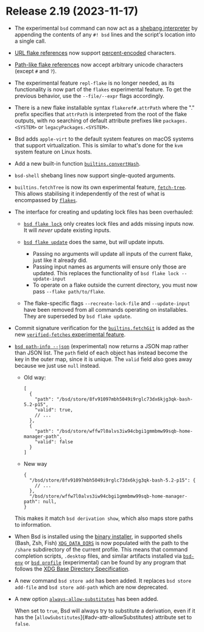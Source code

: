 # Release 2.19 (2023-11-17)

- The experimental `bsd` command can now act as a [shebang interpreter](@docroot@/command-ref/new-cli/bsd.md#shebang-interpreter)
  by appending the contents of any `#! bsd` lines and the script's location into a single call.

- [URL flake references](@docroot@/command-ref/new-cli/bsd3-flake.md#flake-references) now support [percent-encoded](https://datatracker.ietf.org/doc/html/rfc3986#section-2.1) characters.

- [Path-like flake references](@docroot@/command-ref/new-cli/bsd3-flake.md#path-like-syntax) now accept arbitrary unicode characters (except `#` and `?`).

- The experimental feature `repl-flake` is no longer needed, as its functionality is now part of the `flakes` experimental feature. To get the previous behavior, use the `--file/--expr` flags accordingly.

- There is a new flake installable syntax `flakeref#.attrPath` where the "." prefix specifies that `attrPath` is interpreted from the root of the flake outputs, with no searching of default attribute prefixes like `packages.<SYSTEM>` or `legacyPackages.<SYSTEM>`.

- Bsd adds `apple-virt` to the default system features on macOS systems that support virtualization. This is similar to what's done for the `kvm` system feature on Linux hosts.

- Add a new built-in function [`builtins.convertHash`](@docroot@/language/builtins.md#builtins-convertHash).

- `bsd-shell` shebang lines now support single-quoted arguments.

- `builtins.fetchTree` is now its own experimental feature, [`fetch-tree`](@docroot@/development/experimental-features.md#xp-fetch-tree).
  This allows stabilising it independently of the rest of what is encompassed by [`flakes`](@docroot@/development/experimental-features.md#xp-fetch-tree).

- The interface for creating and updating lock files has been overhauled:

  - [`bsd flake lock`](@docroot@/command-ref/new-cli/bsd3-flake-lock.md) only creates lock files and adds missing inputs now.
    It will *never* update existing inputs.

  - [`bsd flake update`](@docroot@/command-ref/new-cli/bsd3-flake-update.md) does the same, but *will* update inputs.
    - Passing no arguments will update all inputs of the current flake, just like it already did.
    - Passing input names as arguments will ensure only those are updated. This replaces the functionality of `bsd flake lock --update-input`
    - To operate on a flake outside the current directory, you must now pass `--flake path/to/flake`.

  - The flake-specific flags `--recreate-lock-file` and `--update-input` have been removed from all commands operating on installables.
    They are superseded by `bsd flake update`.

- Commit signature verification for the [`builtins.fetchGit`](@docroot@/language/builtins.md#builtins-fetchGit) is added as the new [`verified-fetches` experimental feature](@docroot@/development/experimental-features.md#xp-feature-verified-fetches).

- [`bsd path-info --json`](@docroot@/command-ref/new-cli/bsd3-path-info.md)
  (experimental) now returns a JSON map rather than JSON list.
  The `path` field of each object has instead become the key in the outer map, since it is unique.
  The `valid` field also goes away because we just use `null` instead.

  - Old way:

    ```json5
    [
      {
        "path": "/bsd/store/8fv91097mbh5049i9rglc73dx6kjg3qk-bash-5.2-p15",
        "valid": true,
        // ...
      },
      {
        "path": "/bsd/store/wffw7l0alvs3iw94cbgi1gmmbmw99sqb-home-manager-path",
        "valid": false
      }
    ]
    ```

  - New way

    ```json5
    {
      "/bsd/store/8fv91097mbh5049i9rglc73dx6kjg3qk-bash-5.2-p15": {
        // ...
      },
      "/bsd/store/wffw7l0alvs3iw94cbgi1gmmbmw99sqb-home-manager-path": null,
    }
    ```

  This makes it match `bsd derivation show`, which also maps store paths to information.

- When Bsd is installed using the [binary installer](@docroot@/installation/installing-binary.md), in supported shells (Bash, Zsh, Fish)
  [`XDG_DATA_DIRS`](https://specifications.freedesktop.org/basedir-spec/basedir-spec-latest.html#variables) is now populated with the path to the `/share` subdirectory of the current profile.
  This means that command completion scripts, `.desktop` files, and similar artifacts installed via [`bsd-env`](@docroot@/command-ref/bsd-env.md) or [`bsd profile`](@docroot@/command-ref/new-cli/bsd3-profile.md)
  (experimental) can be found by any program that follows the [XDG Base Directory Specification](https://specifications.freedesktop.org/basedir-spec/basedir-spec-latest.html).

- A new command `bsd store add` has been added. It replaces `bsd store add-file` and `bsd store add-path` which are now deprecated.

- A new option [`always-allow-substitutes`](@docroot@/command-ref/conf-file.md#conf-always-allow-substitutes) has been added.

  When set to `true`, Bsd will always try to substitute a derivation, even if it has the [`allowSubstitutes`]{#adv-attr-allowSubstitutes} attribute set to `false`.
